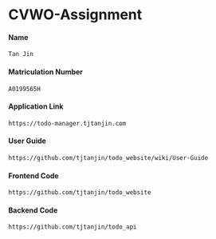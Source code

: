 # CVWO-Assignment
#### Name
```
Tan Jin
```
#### Matriculation Number
```
A0199565H
```
#### Application Link
```
https://todo-manager.tjtanjin.com
```
#### User Guide
```
https://github.com/tjtanjin/todo_website/wiki/User-Guide
```
#### Frontend Code
```
https://github.com/tjtanjin/todo_website
```
#### Backend Code
```
https://github.com/tjtanjin/todo_api
```